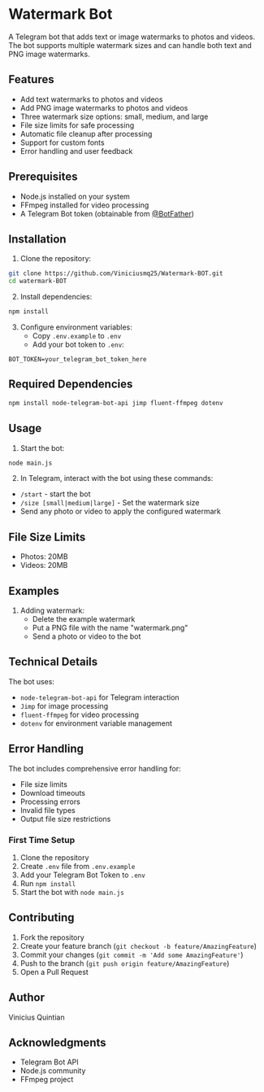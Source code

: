 # Watermark Bot

A Telegram bot that adds text or image watermarks to photos and videos. The bot supports multiple watermark sizes and can handle both text and PNG image watermarks.

## Features

- Add text watermarks to photos and videos
- Add PNG image watermarks to photos and videos
- Three watermark size options: small, medium, and large
- File size limits for safe processing
- Automatic file cleanup after processing
- Support for custom fonts
- Error handling and user feedback

## Prerequisites

- Node.js installed on your system
- FFmpeg installed for video processing
- A Telegram Bot token (obtainable from [@BotFather](https://t.me/botfather))

## Installation

1. Clone the repository:
```bash
git clone https://github.com/Viniciusmq25/Watermark-BOT.git
cd watermark-BOT
```

2. Install dependencies:
```bash
npm install
```

3. Configure environment variables:
   - Copy `.env.example` to `.env`
   - Add your bot token to `.env`:
```
BOT_TOKEN=your_telegram_bot_token_here
```

## Required Dependencies

```bash
npm install node-telegram-bot-api jimp fluent-ffmpeg dotenv
```

## Usage

1. Start the bot:
```bash
node main.js
```

2. In Telegram, interact with the bot using these commands:

- `/start` - start the bot
- `/size [small|medium|large]` - Set the watermark size
- Send any photo or video to apply the configured watermark

## File Size Limits

- Photos: 20MB
- Videos: 20MB

## Examples

1. Adding watermark:
   - Delete the example watermark 
   - Put a PNG file with the name "watermark.png"
   - Send a photo or video to the bot

## Technical Details

The bot uses:
- `node-telegram-bot-api` for Telegram interaction
- `Jimp` for image processing
- `fluent-ffmpeg` for video processing
- `dotenv` for environment variable management

## Error Handling

The bot includes comprehensive error handling for:
- File size limits
- Download timeouts
- Processing errors
- Invalid file types
- Output file size restrictions

### First Time Setup
1. Clone the repository
2. Create `.env` file from `.env.example`
3. Add your Telegram Bot Token to `.env`
4. Run `npm install`
5. Start the bot with `node main.js`

## Contributing

1. Fork the repository
2. Create your feature branch (`git checkout -b feature/AmazingFeature`)
3. Commit your changes (`git commit -m 'Add some AmazingFeature'`)
4. Push to the branch (`git push origin feature/AmazingFeature`)
5. Open a Pull Request

## Author

Vinicius Quintian

## Acknowledgments

- Telegram Bot API
- Node.js community
- FFmpeg project
